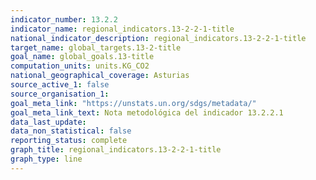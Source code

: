 ```yaml
---
indicator_number: 13.2.2
indicator_name: regional_indicators.13-2-2-1-title
national_indicator_description: regional_indicators.13-2-2-1-title
target_name: global_targets.13-2-title
goal_name: global_goals.13-title
computation_units: units.KG_CO2
national_geographical_coverage: Asturias
source_active_1: false
source_organisation_1:  
goal_meta_link: "https://unstats.un.org/sdgs/metadata/"
goal_meta_link_text: Nota metodológica del indicador 13.2.2.1
data_last_update:  
data_non_statistical: false
reporting_status: complete
graph_title: regional_indicators.13-2-2-1-title
graph_type: line
---
```

